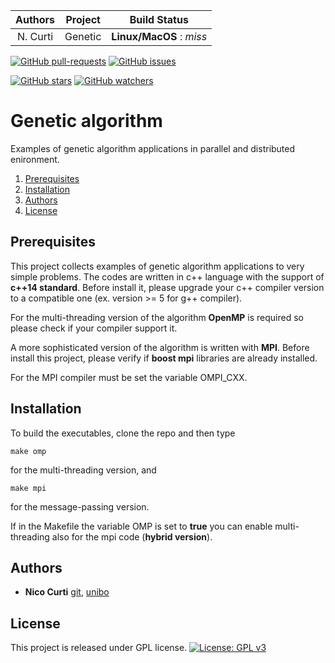 | **Authors**  | **Project** | **Build Status**              |
|:------------:|:-----------:|:----------------------------:|
|   N. Curti   |   Genetic   | **Linux/MacOS** : *miss*      |

[![GitHub pull-requests](https://img.shields.io/github/issues-pr/Nico-Curti/genetic.svg?style=plastic)](https://github.com/Nico-Curti/genetic/pulls)
[![GitHub issues](https://img.shields.io/github/issues/Nico-Curti/genetic.svg?style=plastic)](https://github.com/Nico-Curti/genetic/issues)

[![GitHub stars](https://img.shields.io/github/stars/Nico-Curti/genetic.svg?label=Stars&style=social)](https://github.com/Nico-Curti/genetic/stargazers)
[![GitHub watchers](https://img.shields.io/github/watchers/Nico-Curti/genetic.svg?label=Watch&style=social)](https://github.com/Nico-Curti/genetic/watchers)

# Genetic algorithm

Examples of genetic algorithm applications in parallel and distributed enironment.

1. [Prerequisites](#prerequisites)
2. [Installation](#installation)
3. [Authors](#authors)
4. [License](#license)

## Prerequisites

This project collects examples of genetic algorithm applications to very simple problems.
The codes are written in c++ language with the support of **c++14 standard**.
Before install it, please upgrade your c++ compiler version to a compatible one (ex. version >= 5 for g++ compiler).

For the multi-threading version of the algorithm **OpenMP** is required so please check if your compiler support it.

A more sophisticated version of the algorithm is written with **MPI**. Before install this project, please verify if **boost mpi** libraries are already installed.

For the MPI compiler must be set the variable OMPI_CXX.

## Installation

To build the executables, clone the repo and then type

```
make omp
```

for the multi-threading version, and

```
make mpi
```

for the message-passing version.

If in the Makefile the variable OMP is set to **true** you can enable multi-threading also for the mpi code (**hybrid version**).

## Authors

* **Nico Curti** [git](https://github.com/Nico-Curti), [unibo](https://www.unibo.it/sitoweb/nico.curti2)

## License

This project is released under GPL license. [![License: GPL v3](https://img.shields.io/badge/License-GPL%20v3-blue.svg)](https://github.com/Nico-Curti/genetic/blob/master/LICENSE)
